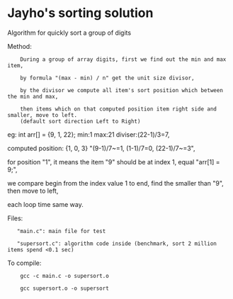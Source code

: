 # Jayho's sorting solution
Algorithm for quickly sort a group of digits


Method:

        During a group of array digits, first we find out the min and max item,

        by formula "(max - min) / n" get the unit size divisor,

        by the divisor we compute all item's sort position which between the min and max,

        then items which on that computed position item right side and smaller, move to left.
        (default sort direction Left to Right)

eg: int arr[] = {9, 1, 22};        min:1 max:21 diviser:(22-1)/3=7,

computed position:  {1, 0, 3}      "(9-1)/7~=1, (1-1)/7=0, (22-1)/7~=3",

for position "1", it means the item "9" should be at index 1, equal "arr[1] = 9;",

we compare begin from the index value 1 to end, find the smaller than "9", then move to left,

each loop time same way.



Files:

       "main.c": main file for test

       "supersort.c": algorithm code inside (benchmark, sort 2 million items spend <0.1 sec)


To compile:

		gcc -c main.c -o supersort.o

		gcc supersort.o -o supersort



